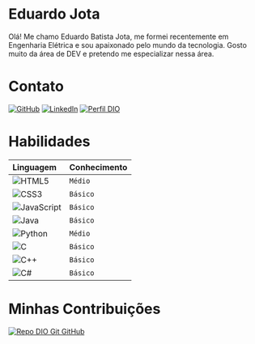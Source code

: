 # Eduardo Jota
Olá! Me chamo Eduardo Batista Jota, me formei recentemente em Engenharia Elétrica e sou apaixonado pelo mundo da tecnologia.
Gosto muito da área de DEV e pretendo me especializar nessa área.

# Contato

[![GitHub](https://img.shields.io/badge/GitHub-000?style=for-the-badge&logo=github&logoColor=fff)](https://github.com/Gyodai) 
[![LinkedIn](https://img.shields.io/badge/LinkedIn-000?style=for-the-badge&logo=linkedin&logoColor=30A3DC)](https://www.linkedin.com/in/eduardo-batista-jota/)
[![Perfil DIO](https://img.shields.io/badge/-Meu%20Perfil%20na%20DIO-30A3DC?style=for-the-badge)](https://www.dio.me/users/edubjota)

# Habilidades
<table>
  <thead>
    <tr align="left">
      <th>Linguagem</th>
      <th>Conhecimento</th>
    </tr>
  </thead>
  <tbody align="left">
    <tr>
      <td>
        <img align="center" alt="HTML5" src="https://img.shields.io/badge/HTML5-000?style=for-the-badge&logo=html5">
      </td>
      <td>
        <code>Médio</code>
      </td>
    </tr>
    <tr>
      <td>
        <img align="center" alt="CSS3" src="https://img.shields.io/badge/CSS3-000?style=for-the-badge&logo=css3&logoColor=264CE4">
      </td>
      <td>
        <code>Básico</code>
      </td>
    </tr>
    <tr>
      <td>
        <img align="center" alt="JavaScript" src="https://img.shields.io/badge/JavaScript-000?style=for-the-badge&logo=javascript">
      </td>
      <td>
        <code>Básico</code>
      </td>
    </tr>
       <tr>
      <td>
        <img align="center" alt="Java" src="https://hermes.digitalinnovation.one/assets/diome/logo-full.svg">
      </td>
      <td>
        <code>Básico</code>
      </td>
    </tr>
    <tr>
      <td>
        <img align="center" alt="Python" src="https://img.shields.io/badge/Python-000?style=for-the-badge&logo=python">
      </td>
      <td>
        <code>Médio</code>
      </td>
    </tr>
    <tr>
      <td>
        <img align="center" alt="C" src="https://img.shields.io/badge/C-000?style=for-the-badge&logo=c">
      </td>
      <td>
        <code>Básico</code>
      </td>
    </tr>
    <tr>
      <td>
        <img align="center" alt="C++" src="https://img.shields.io/badge/C%2B%2B-000?style=for-the-badge&logo=c%2B%2B&logoColor=00599C">
      </td>
      <td>
        <code>Básico</code>
      </td>
    </tr>
    <tr>
      <td>
        <img align="center" alt="C#" src="https://img.shields.io/badge/C%23-000?style=for-the-badge&logo=c-sharp&logoColor=823085">
      </td>
      <td>
        <code>Básico</code>
      </td>
    </tr>
  </tbody>
  <tfoot></tfoot>
</table>


# Minhas Contribuições
[![Repo DIO Git GitHub](https://github-readme-stats.vercel.app/api/pin/?username=edsonmy&repo=dio-lab-open-source&bg_color=000&border_color=30A3DC&show_icons=true&icon_color=30A3DC&title_color=E94D5F&text_color=FFF)](https://github.com/Gyodai/dio-lab-open-source)
